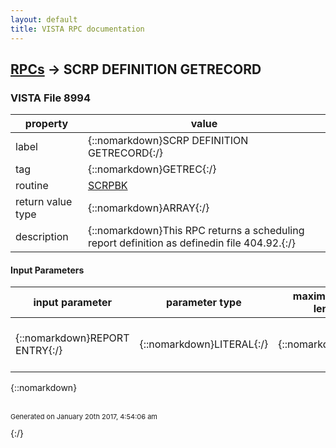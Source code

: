 ```yaml
---
layout: default
title: VISTA RPC documentation
---
```




## [RPCs](TableOfContent.md) &#8594; SCRP DEFINITION GETRECORD 



### VISTA File 8994 


 property | value 
--- | --- 
 label | {::nomarkdown}SCRP DEFINITION GETRECORD{:/}
 tag | {::nomarkdown}GETREC{:/}
 routine | [SCRPBK](http://code.osehra.org/dox/Routine_SCRPBK_source.html)
 return value type | {::nomarkdown}ARRAY{:/}
 description | {::nomarkdown}This RPC returns a scheduling report definition as definedin file 404.92.{:/}

#### Input Parameters

| input parameter | parameter type | maximum data length | required | description | 
| --- | --- | --- | --- | --- | 
| {::nomarkdown}REPORT ENTRY{:/} | {::nomarkdown}LITERAL{:/} | {::nomarkdown}20{:/} | {::nomarkdown}true{:/} | {::nomarkdown}Internal entry number of the report definition from file 404.92.{:/} | 

{::nomarkdown} <br/><br/><p style="font-size: 11px">Generated on January 20th 2017, 4:54:06 am</p>{:/}